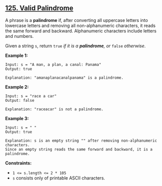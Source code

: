 ## [125. Valid Palindrome](https://leetcode.com/problems/valid-palindrome/)

A phrase is a **palindrome** if, after converting all uppercase letters into lowercase letters and removing all non-alphanumeric characters, it reads the same forward and backward. Alphanumeric characters include letters and numbers.

Given a string `s`, return `true` _if it is a **palindrome**, or_ `false` _otherwise_.

**Example 1:**
```
Input: s = "A man, a plan, a canal: Panama"
Output: true

Explanation: "amanaplanacanalpanama" is a palindrome.
```

**Example 2:**
```
Input: s = "race a car"
Output: false

Explanation: "raceacar" is not a palindrome.
```
**Example 3:**
```
Input: s = " "
Output: true

Explanation: s is an empty string "" after removing non-alphanumeric characters.
Since an empty string reads the same forward and backward, it is a palindrome.
```
**Constraints:**

*   `1 <= s.length <= 2 * 105`
*   `s` consists only of printable ASCII characters.